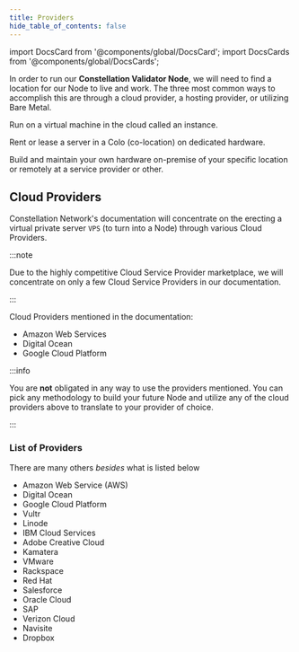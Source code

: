 ```yaml
---
title: Providers
hide_table_of_contents: false
---
```


import DocsCard from '@components/global/DocsCard';
import DocsCards from '@components/global/DocsCards';

<head>
  <title>Cloud Providers</title>
  <meta
    name="description"
    content="Introduction to the various possible cloud providers"
  />
  <style>{`
    :root {
      --doc-item-container-width: 60rem;
    }
  `}
  </style>
</head>

In order to run our **Constellation Validator Node**, we will need to find a location for our Node to live and work. The three most common ways to accomplish this are through a cloud provider, a hosting provider, or utilizing Bare Metal.

<DocsCards>
  <DocsCard header="Cloud Provider" href="/" icon="/icons/icon-placeholder.png" hoverIcon="/icons/icon-placeholder.png">
    <p>Run on a virtual machine in the cloud called an instance.</p>
  </DocsCard>

  <DocsCard header="Hosting Provider" href="/" icon="/icons/icon-placeholder.png" hoverIcon="/icons/icon-placeholder.png">
    <p>Rent or lease a server in a Colo (co-location) on dedicated hardware.</p>
  </DocsCard>

  <DocsCard header="Bare Metal" href="/" icon="/icons/icon-placeholder.png" hoverIcon="/icons/icon-placeholder.png">
    <p>Build and maintain your own hardware on-premise of your specific location or remotely at a service provider or other.</p>
  </DocsCard>
</DocsCards>

## Cloud Providers

Constellation Network's documentation will concentrate on the erecting a virtual private server `VPS` (to turn into a Node) through various Cloud Providers.  

:::note

Due to the highly competitive Cloud Service Provider marketplace, we will concentrate on only a few Cloud Service Providers in our documentation.

:::

Cloud Providers mentioned in the documentation:
  - Amazon Web Services
  - Digital Ocean
  - Google Cloud Platform

:::info

You are **not** obligated in any way to use the providers mentioned.  You can pick any methodology to build your future Node and utilize any of the cloud providers above to translate to your provider of choice.

:::

### List of Providers 
There are many others *besides* what is listed below

- Amazon Web Service (AWS)
- Digital Ocean
- Google Cloud Platform
- Vultr
- Linode
- IBM Cloud Services
- Adobe Creative Cloud
- Kamatera
- VMware
- Rackspace
- Red Hat
- Salesforce
- Oracle Cloud
- SAP
- Verizon Cloud
- Navisite
- Dropbox

